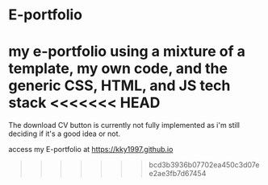 # E-portfolio
my e-portfolio using a mixture of a template, my own code, and the generic CSS, HTML, and JS tech stack
<<<<<<< HEAD
=======
The download CV button is currently not fully implemented as i'm still deciding if it's a good idea or not.

access my E-portfolio at https://kky1997.github.io

>>>>>>> bcd3b3936b07702ea450c3d07ee2ae3fb7d67454

